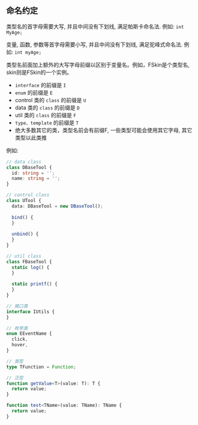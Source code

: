## 命名约定

类型名的首字母需要大写, 并且中间没有下划线, 满足帕斯卡命名法. 例如: `int MyAge;`

变量, 函数, 参数等首字母需要小写, 并且中间没有下划线, 满足驼峰式命名法. 例如: `int myAge;`

类型名前面加上额外的大写字母前缀以区别于变量名。例如，FSkin是个类型名, skin则是FSkin的一个实例。

+ `interface` 的前缀是 `I`
+ `enum` 的前缀是 `E`
+ control 类的 `class` 的前缀是 `U`
+ data 类的 `class` 的前缀是 `D`
+ util 类的 `class` 的前缀是 `F`
+ `type、template` 的前缀是 `T`
+ 绝大多数其它的类，类型名前会有前缀F, 一些类型可能会使用其它字母, 其它类型以此类推

例如:

```ts
// data class
class DBaseTool {
  id: string = '';
  name: string = '';
}

// control class
class UTool {
  data: DBaseTool = new DBaseTool();
  
  bind() {
  }
  
  unbind() {
  }
}

// util class
class FBaseTool {
  static log() {
  }
  
  static printf() {
  }
}

// 接口类
interface IUtils {
}

// 枚举类
enum EEventName {
  click,
  hover,
}

// 类型
type TFunction = Function;

// 泛型
function getValue<T>(value: T): T {
  return value;
}

function test<TName>(value: TName): TName {
  return value;
}
```
